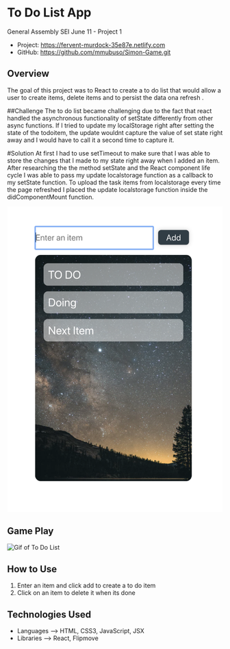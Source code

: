 # To Do List App
General Assembly SEI June 11 - Project 1


- Project: https://fervent-murdock-35e87e.netlify.com
- GitHub: https://github.com/mmubuso/Simon-Game.git

## Overview
The goal of this project was to React to create a to do list that would allow a user to create items, delete items and to persist the data ona refresh . 

##Challenge
The to do list became challenging due to the fact that react handled the asynchronous functionality of setState differently from other async functions. If I tried to update my localStorage right after setting the state of the todoitem, the update wouldnt capture the value of set state right away and I would have to call it a second time to capture it.

#Solution
At first I had to use setTimeout to make sure that I was able to store the changes that I made to my state right away when I added an item. After researching the the method setState and the React component life cycle I was able to pass my update localstorage function as a callback to my setState function. 
To upload the task items from localstorage every time the page refreshed I  placed the update localstorage function inside the didComponentMount function. 


![Picture of To Do List](https://github.com/mmubuso/React-To-Do-List/blob/master/react-to-do-list.png)

## Game Play
![Gif of To Do List](https://media.giphy.com/media/duWkvOqNRZoX07zl7L/giphy.gif)

## How to Use
1. Enter an item and click add to create a to do item
2. Click on an item to delete it when its done



## Technologies Used
- Languages --> HTML, CSS3, JavaScript, JSX
- Libraries --> React, Flipmove







